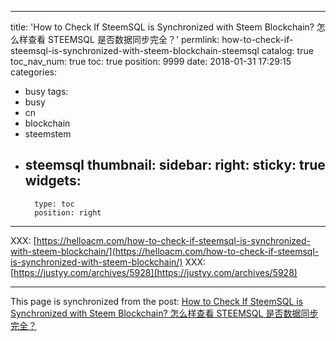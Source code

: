 
---
title: 'How to Check If SteemSQL is Synchronized with Steem Blockchain? 怎么样查看 STEEMSQL 是否数据同步完全？'
permlink: how-to-check-if-steemsql-is-synchronized-with-steem-blockchain-steemsql
catalog: true
toc_nav_num: true
toc: true
position: 9999
date: 2018-01-31 17:29:15
categories:
- busy
tags:
- busy
- cn
- blockchain
- steemstem
- steemsql
thumbnail: 
sidebar:
    right:
        sticky: true
widgets:
    -
        type: toc
        position: right
---


XXX: [https://helloacm.com/how-to-check-if-steemsql-is-synchronized-with-steem-blockchain/](https://helloacm.com/how-to-check-if-steemsql-is-synchronized-with-steem-blockchain/)
XXX: [https://justyy.com/archives/5928](https://justyy.com/archives/5928)

- - -

This page is synchronized from the post: [How to Check If SteemSQL is Synchronized with Steem Blockchain? 怎么样查看 STEEMSQL 是否数据同步完全？](https://steemit.com/@justyy/how-to-check-if-steemsql-is-synchronized-with-steem-blockchain-steemsql)

